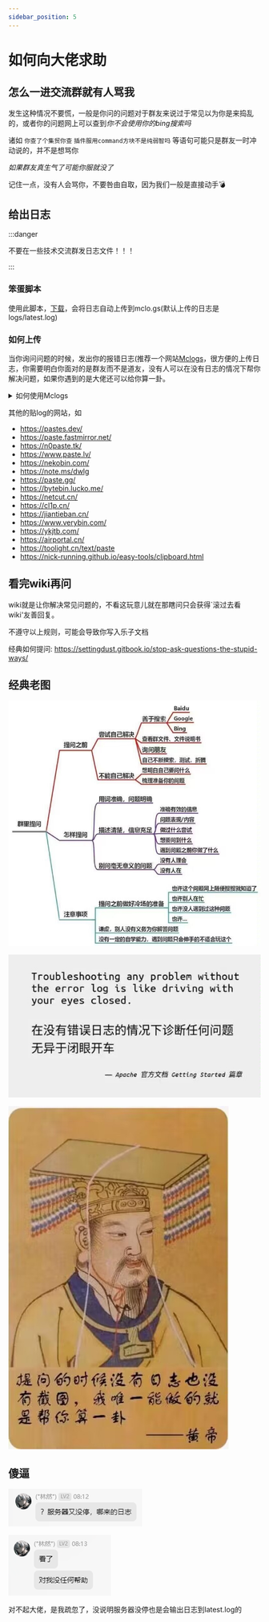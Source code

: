 ```yaml
---
sidebar_position: 5
---
```


# 如何向大佬求助

## 怎么一进交流群就有人骂我

发生这种情况不要慌，一般是你问的问题对于群友来说过于常见以为你是来捣乱的，或者你的问题网上可以查到*你不会使用你的bing搜索吗*

诸如 `你查了个集贸你查` `插件服用command方块不是纯弱智吗` 等语句可能只是群友一时冲动说的，并不是想骂你

*如果群友真生气了可能你服就没了*

记住一点，没有人会骂你，不要咎由自取，因为我们一般是直接动手💣

## 给出日志

:::danger

不要在一些技术交流群发日志文件！！！

:::

### 笨蛋脚本

使用此脚本，[下载](https://github.com/lilingfengdev/NitWiki-Script/releases/download/latest/update-log.exe)，会将日志自动上传到mclo.gs(默认上传的日志是logs/latest.log)

### 如何上传

当你询问问题的时候，发出你的报错日志(推荐一个网站[Mclogs](https://mclo.gs/)，很方便的上传日志，你需要明白你面对的是群友而不是道友，没有人可以在没有日志的情况下帮你解决问题，如果你遇到的是大佬还可以给你算一卦。

<details>
  <summary>如何使用Mclogs</summary>

![](_images/问问题的技巧/如何使用Mclogs-1.png)

log文件在服务端根目录的logs文件夹，一般上传latest.log(最新的日志)即可

![](_images/问问题的技巧/如何使用Mclogs-2.png)

把这个链接复制粘贴发给大佬

</details>

其他的贴log的网站，如

- https://pastes.dev/
- https://paste.fastmirror.net/
- https://n0paste.tk/
- https://www.paste.lv/
- https://nekobin.com/
- https://note.ms/dwlg
- https://paste.gg/
- https://bytebin.lucko.me/
- https://netcut.cn/
- https://cl1p.cn/
- https://jiantieban.cn/
- https://www.verybin.com/
- https://ykjtb.com/
- https://airportal.cn/
- https://toolight.cn/text/paste
- https://nick-running.github.io/easy-tools/clipboard.html

## 看完wiki再问

wiki就是让你解决常见问题的，不看这玩意儿就在那瞎问只会获得`滚过去看wiki'友善回复。

不遵守以上规则，可能会导致你写入乐子文档

经典如何提问: https://settingdust.gitbook.io/stop-ask-questions-the-stupid-ways/

## 经典老图

![](_images/问问题的技巧/经典老图-1.jpg)

![](_images/问问题的技巧/经典老图-2.jpg)

![](_images/问问题的技巧/经典老图-3.jpg)

## 傻逼

![](_images/问问题的技巧/林然-1.png)

![](_images/问问题的技巧/林然-2.png)

对不起大佬，是我疏忽了，没说明服务器没停也是会输出日志到latest.log的